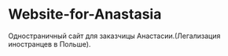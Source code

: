 # Website-for-Anastasia

Одностраничный сайт для заказчицы Анастасии.(Легализация иностранцев в Польше).
